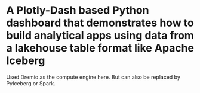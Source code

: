 # A Plotly-Dash based Python dashboard that demonstrates how to build analytical apps using data from a lakehouse table format like Apache Iceberg
Used Dremio as the compute engine here. But can also be replaced by PyIceberg or Spark.
